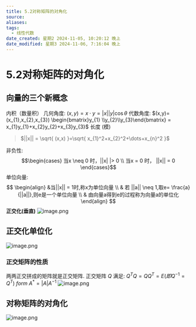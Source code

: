 ```yaml
---
title: 5.2对称矩阵的对角化
source: 
aliases: 
tags:
  - 线性代数
date_created: 星期2 2024-11-05, 10:20:12 晚上
date_modified: 星期3 2024-11-06, 7:16:04 晚上
---
```


# 5.2对称矩阵的对角化
## 向量的三个新概念
内积（数量积）
几何角度:  $(x,y)=x \cdot y = |x||y| \cos \theta$ 
代数角度:  $(x,y)=(x_{1},x_{2},x_{3}) \begin{bmatrix}y_{1} \\y_{2}\\y_{3}\end{bmatrix} = x_{1}y_{1}+x_{2}y_{2}+x_{3}y_{3}$
长度 (模)
> $||x|| = \sqrt{ (x,x) }=\sqrt{ x_{1}^2+x_{2}^2+\dots+x_{n}^2 }$ 

非负性: $$\begin{cases}
当x \neq 0 时，||x| |> 0 \\
当x = 0 时， ||x|| = 0
\end{cases}$$
单位向量:
$$
\begin{align}
&当||x|| = 1时,称x为单位向量 \\
 & 若 ||a|| \neq 1,取e= \frac{a}{||a||},则e是一个单位向量  \\
 & 由向量a得到e的过程称为向量a的单位化
\end{align}
$$
 **正交化(垂直)**
 ![image.png](https://s2.loli.net/2024/11/05/knPh41Tsj9uZq7H.png)
## 正交化单位化
![image.png](https://s2.loli.net/2024/11/05/TkrCNwO62oEPuBh.png)

### 正交矩阵的性质
两两正交拼成的矩阵就是正交矩阵.
正交矩阵 $Q$ 满足: $Q^TQ=QQ^T=E(即Q^{-1}=Q^T)\ form \ A^* = |A|A^{-1}$ 
![image.png](https://s2.loli.net/2024/11/05/XlqQSfYO5JPvF6o.png)

## 对称矩阵的对角化
![image.png](https://s2.loli.net/2024/11/06/pxHqOiDzdIWkTNZ.png)

